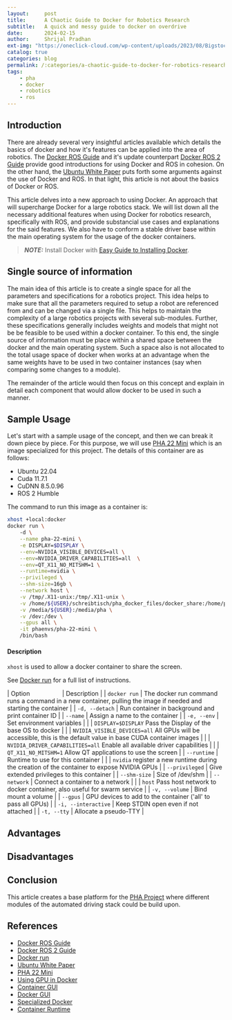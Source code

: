 ```yaml
---
layout:     post
title:      A Chaotic Guide to Docker for Robotics Research
subtitle:   A quick and messy guide to docker on overdrive
date:       2024-02-15
author:     Shrijal Pradhan
ext-img: "https://oneclick-cloud.com/wp-content/uploads/2023/08/Bigstock_-139961875-Docker-Emblem.-A-Blue-Whale-With-Several-Containers.-e1574090673987-1.jpg"
catalog: true
categories: blog
permalink: /:categories/a-chaotic-guide-to-docker-for-robotics-research/
tags:
    - pha
    - docker
    - robotics
    - ros
---
```


## Introduction

There are already several very insightful articles available which details the basics of docker and how it's features can be applied into the area of robotics. The [Docker ROS Guide][Docker ROS Guide] and it's update counterpart [Docker ROS 2 Guide][Docker ROS 2 Guide] provide good introductions for using Docker and ROS in cohesion. On the other hand, the [Ubuntu White Paper][Ubuntu White Paper] puts forth some arguments against the use of Docker and ROS. In that light, this article is not about the basics of Docker or ROS. 

This article delves into a new approach to using Docker. An approach that will supercharge Docker for a large robotics stack. We will list down all the necessary additional features when using Docker for robotics research, specifically with ROS, and provide substancial use cases and explanations for the said features. We also have to conform a stable driver base within the main operating system for the usage of the docker containers. 

> **_NOTE:_**
> Install Docker with [Easy Guide to Installing Docker].

## Single source of information

The main idea of this article is to create a single space for all the parameters and specifications for a robotics project. This idea helps to make sure that all the parameters required to setup a robot are referenced from and can be changed via a single file. This helps to maintain the complexity of a large robotics projects with several sub-modules. Further, these specifications generally includes weights and models that might not be be feasible to be used within a docker container. To this end, the single source of information must be place within a shared space between the docker and the main operating system. Such a space also is not allocated to the total usage space of docker when works at an advantage when the same weights have to be used in two container instances (say when comparing some changes to a module).

The remainder of the article would then focus on this concept and explain in detail each component that would allow docker to be used in such a manner.

## Sample Usage

Let's start with a sample usage of the concept, and then we can break it down piece by piece. For this purpose, we will use [PHA 22 Mini] which is an image specialized for this project. The details of this container are as follows:
- Ubuntu 22.04
- Cuda 11.7.1
- CuDNN 8.5.0.96
- ROS 2 Humble

The command to run this image as a container is:
```bash
xhost +local:docker
docker run \ 
    -d \
    --name pha-22-mini \
    -e DISPLAY=$DISPLAY \
    --env=NVIDIA_VISIBLE_DEVICES=all \
    --env=NVIDIA_DRIVER_CAPABILITIES=all  \
    --env=QT_X11_NO_MITSHM=1 \
    --runtime=nvidia \
    --privileged \
    --shm-size=16gb \
    --network host \
    -v /tmp/.X11-unix:/tmp/.X11-unix \
    -v /home/${USER}/schreibtisch/pha_docker_files/docker_share:/home/pha/docker_share \
    -v /media/${USER}:/media/pha \
    -v /dev:/dev \
    --gpus all \
    -it phaenvs/pha-22-mini \
    /bin/bash
```

#### Description

`xhost` is used to allow a docker container to share the screen.

See [Docker run] for a full list of instructions.

| Option &nbsp; &nbsp; &nbsp; &nbsp; &nbsp; &nbsp; &nbsp; &nbsp; &nbsp; | Description |
| `docker run` | The docker run command runs a command in a new container, pulling the image if needed and starting the container |
| `-d, --detach` | Run container in background and print container ID |
| `--name` | Assign a name to the container |
| `-e, --env` | Set environment variables |
| | `DISPLAY=$DISPLAY` Pass the Display of the base OS to docker |
| | `NVIDIA_VISIBLE_DEVICES=all` All GPUs will be accessible, this is the default value in base CUDA container images |
| | `NVIDIA_DRIVER_CAPABILITIES=all` Enable all available driver capabilities |
| | `QT_X11_NO_MITSHM=1` Allow QT applications to use the screen |
| `--runtime` | Runtime to use for this container |
| | `nvidia` register a new runtime during the creation of the container to expose NVIDIA GPUs |
| `--privileged` | Give extended privileges to this container |
| `--shm-size` | Size of /dev/shm |
| `--network` | Connect a container to a network |
|  | `host` Pass host network to docker container, also useful for swarm service |
| `-v, --volume` | Bind mount a volume |
| `--gpus` | GPU devices to add to the container ('all' to pass all GPUs) |
| `-i, --interactive` | Keep STDIN open even if not attached |
| `-t, --tty` | Allocate a pseudo-TTY |



## Advantages

## Disadvantages

## Conclusion

This article creates a base platform for the [PHA Project] where different modules of the automated driving stack could be build upon.

## References

- [Docker ROS Guide]
- [Docker ROS 2 Guide]
- [Docker run]
- [Ubuntu White Paper]
- [PHA 22 Mini]
- [Using GPU in Docker]
- [Container GUI]
- [Docker GUI]
- [Specialized Docker]
- [Container Runtime]

[Docker ROS Guide]: https://roboticseabass.com/2021/04/21/docker-and-ros/
[Docker ROS 2 Guide]: https://roboticseabass.com/2023/07/09/updated-guide-docker-and-ros2/
[Docker run]: https://docs.docker.com/reference/cli/docker/container/run/
[Ubuntu White Paper]: https://ubuntu.com/engage/dockerandros
[PHA Project]: {{site.url}}/pha-project/
[PHA 22 Mini]: https://hub.docker.com/r/phaenvs/pha-22-mini
[Easy Guide to Installing Docker]: {{site.url}}/blog/easy-guide-to-installing-docker/
[Using GPU in Docker]: https://blog.roboflow.com/use-the-gpu-in-docker/
[Container GUI]: https://leimao.github.io/blog/Docker-Container-GUI-Display/
[Docker GUI]: https://linuxmeerkat.wordpress.com/2014/10/17/running-a-gui-application-in-a-docker-container/
[Specialized Docker]: https://docs.nvidia.com/datacenter/cloud-native/container-toolkit/latest/docker-specialized.html
[Container Runtime]: https://developer.nvidia.com/container-runtime